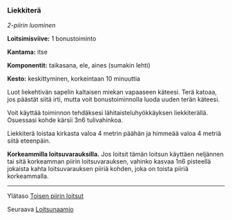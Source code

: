 ### Liekkiterä

*2-piirin luominen*

**Loitsimisviive:** 1 bonustoiminto

**Kantama:** itse

**Komponentit:** taikasana, ele, aines (sumakin lehti)

**Kesto:** keskittyminen, korkeintaan 10 minuuttia

Luot liekehtivän sapelin kaltaisen miekan vapaaseen käteesi. Terä katoaa, jos päästät siitä irti, mutta voit bonustoiminnolla luoda uuden terän käteesi. 

Voit käyttää toiminnon tehdäksesi lähitaisteluhyökkäyksen liekkiterällä. Osuessasi kohde kärsii 3n6 tulivahinkoa. 

Liekkiterä loistaa kirkasta valoa 4 metrin päähän ja himmeää valoa 4 metriä siitä eteenpäin. 

**Korkeammilla loitsuvarauksilla.** Jos loitsit tämän loitsun käyttäen neljännen tai sitä korkeamman piirin loitsuvarauksen, vahinko kasvaa 1n6 pisteellä jokaista kahta loitsuvarauksen piiriä kohden, joka on toista piiriä korkeammalla.

----

Ylätaso [Toisen piirin loitsut](2_piirin_loitsut.md)

Seuraava [Loitsunaamio](Loitsunaamio.md)
